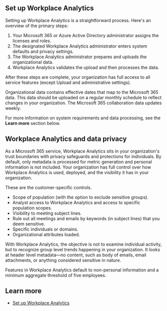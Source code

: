 ## Set up Workplace Analytics

Setting up Workplace Analytics is a straightforward process. Here's an overview of the primary steps:

1. Your Microsoft 365 or Azure Active Directory administrator assigns the licenses and roles.
1. The designated Workplace Analytics administrator enters system defaults and privacy settings.
1. The Workplace Analytics administrator prepares and uploads the organizational data.
1. Workplace Analytics validates the upload and then processes the data.

After these steps are complete, your organization has full access to all service features (except Upload and administrative settings).

Organizational data contains effective dates that map to the Microsoft 365 data. This data should be uploaded on a regular monthly schedule to reflect changes in your organization. The Microsoft 365 collaboration data updates weekly.

For more information on system requirements and data processing, see the **Learn more** section below.

## Workplace Analytics and data privacy

As a Microsoft 365 service, Workplace Analytics sits in your organization's trust boundaries with privacy safeguards and protections for individuals. By default, only metadata is processed for metric generation and personal information is not included. Your organization has full control over how Workplace Analytics is used, deployed, and the visibility it has in your organization.

These are the customer-specific controls.

- Scope of population (with the option to exclude sensitive groups).
- Analyst access to Workplace Analytics and access to specific population scopes.
- Visibility to meeting subject lines.
- Rule out all meetings and emails by keywords (in subject lines) that you deem sensitive.
- Specific individuals or domains.
- Organizational attributes loaded.

With Workplace Analytics, the objective is not to examine individual activity, but to recognize group level trends happening in your organization. It looks at header level metadata—no content, such as body of emails, email attachments, or anything considered sensitive in nature.

Features in Workplace Analytics default to non-personal information and a minimum aggregate threshold of five employees.

## Learn more

- [Set up Workplace Analytics](/workplace-analytics/setup/set-up-workplace-analytics?azure-portal=true)
